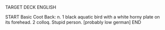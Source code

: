 TARGET DECK
ENGLISH

START
Basic
Coot
Back: n. 1 black aquatic bird with a white horny plate on its forehead. 2 colloq. Stupid person. [probably low german]
END
